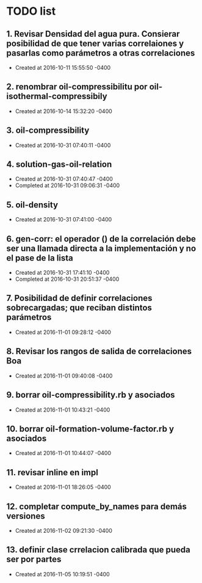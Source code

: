 # TODO list
## 1. Revisar Densidad del agua pura. Consierar posibilidad de que tener varias correlaiones y pasarlas como parámetros a otras correlaciones
- Created at   2016-10-11 15:55:50 -0400

## 2. renombrar oil-compressibilitu por oil-isothermal-compressibily
- Created at   2016-10-14 15:32:20 -0400

## 3. oil-compressibility
- Created at   2016-10-31 07:40:11 -0400

## 4. solution-gas-oil-relation
- Created at   2016-10-31 07:40:47 -0400
- Completed at 2016-10-31 09:06:31 -0400

## 5. oil-density
- Created at   2016-10-31 07:41:00 -0400

## 6. gen-corr: el operador () de la correlación debe ser una llamada directa a la implementación y no el pase de la lista
- Created at   2016-10-31 17:41:10 -0400
- Completed at 2016-10-31 20:51:37 -0400

## 7. Posibilidad de definir correlaciones sobrecargadas; que reciban distintos parámetros
- Created at   2016-11-01 09:28:12 -0400

## 8. Revisar los rangos de salida de correlaciones Boa
- Created at   2016-11-01 09:40:08 -0400

## 9. borrar oil-compressibility.rb y asociados
- Created at   2016-11-01 10:43:21 -0400

## 10. borrar oil-formation-volume-factor.rb y asociados
- Created at   2016-11-01 10:44:07 -0400

## 11. revisar inline en impl
- Created at   2016-11-01 18:26:05 -0400

## 12. completar compute_by_names para demás versiones
- Created at   2016-11-02 09:21:30 -0400

## 13. definir clase crrelacion calibrada que pueda ser por partes
- Created at   2016-11-05 10:19:51 -0400

